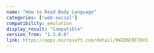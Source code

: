 ```yaml
---
name: "How to Read Body Language"
categories: ['web-social']
compatibility: emulation
display_result: "Compatible"
version_from: "1.3.0.0"
link: https://apps.microsoft.com/detail/9WZDNCRFJ9V1
---
```

